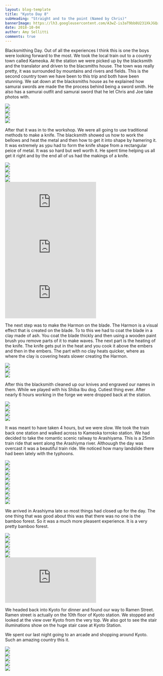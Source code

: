 ```yaml
---
layout: blog-template
title: "Kyoto Day 8"
subHeading: "Straight and to the point (Named by Chris)"
bannerImage: https://lh3.googleusercontent.com/A3wZ-is3aT9bb8U231XkJGQaJ3CXQFEcf6RxwWPNm4QEYAjROYhyQJtAvT5s9lG6YzOKpvcTkz4xRfNzA_8BD3Ql_lbrkHXXH4MAqoBJqUsTADOjaZg9cEu9wsr1IwKjmutGte2osy0=w2400
date: 2018-10-04
author: Amy Sellitti
comments: true
---
```


Blacksmithing Day. Out of all the experiences I think this is one the boys were looking forward to the most. We took the local train out to a country town called Kameoka. At the station we were picked up by the blacksmith and the translator and driven to the blacsmiths house. The town was really pretty, it was surrounded by mountains and rivers and fields. This is the second country town we have been to this trip and both have been stunning. We sat down at the blacksmiths house as he explained how samurai swords are made the the process behind being a sword smith. He also has a samurai outfit and samurai sword that he let Chris and Joe take photos with.

<div class="center-image"><img src="https://lh3.googleusercontent.com/k5auhvWvcI5e2D_ia6-_1KXooMot_rj893weATvSuEIc07RDKRkXlJff88nvs6WVo2NYUjYkOlN8hQAjdAo-K7vWlXIMwwO5HLQASwEDro9CeAfftvb2OlectLG-4ro2TSJijETcR4E=w2400" /></div>
<div class="center-image"><img src="https://lh3.googleusercontent.com/re_cVQ05xJmPLggYac7qnlgOCnwVD91DLPRcs3IL2NQPuT5j7kDvr_xmN1e1GKtffyI157pl6zp8o78SHwPJGCENoSmfLsQQ8u7HTg3SQ1CMtaYWIyx4qIbyreBnvs3gftTHF8wPDig=w2400" /></div>
<div class="center-image"><img src="https://lh3.googleusercontent.com/FCXo6EHOoRcQWzhGB7aBi0Eb9jN9h_Fc5mOSpWcXxmayM98nZo1zIkUeTR30OTl8DbHjwQ9vEWcS_MZZLrVwe3Jfq3VqSfZaCJ0zpPtGXHm_TidQh-4XwsXAiOaJUnc0KykXePMndjU=w2400" /></div>
<div class="center-image"><img src="https://lh3.googleusercontent.com/Nu3Uo6i_yHo8Z7mixxHAu-OfUGiwEwftEWt2t4b0vZAeFXZ-KflEswZ85bM_lhIbD7prFqNye5rxU7wr5OGEs_NLBzNojFPVWQbqu8NHPp21D9NFYuBrgpPF34ikizodyn14qyyQfWs=w2400" /></div>

After that it was in to the workshop. We were all going to use traditional methods to make a knife. The blacksmith showed us how to work the bellows and heat the metal and then how to get it into shape by hamering it. It was extremely as ypu had to form the knife shape from  a rectangular peice of metal. It was so hard but well worth it. He spent time helping us all get it right and by the end all of us had the makings of a knife.

<div class="center-image"><img src="https://lh3.googleusercontent.com/FXU7cynWO7HzOsdR1DyINXavLUTapL3pNP3Ek1dlH2vQbbd7Aqolb0ex8Bx1cMSMfDlZgYb7VeC8bM-FuesM6gN0SQBkVPSqQvX_iuWMLgwrvafGqbZIvbOmoVWw3S0qtCYJp_xui4A=w2400" /></div>
<div class="center-image"><img src="https://lh3.googleusercontent.com/z-wiiCAZBRYAhqxsdVuTcWNQTk07_9PAvPAbmDjmEPaNePLVTRFEpbN2IbPPJRumHh-lFywJGRL11joGYN0IalyoewPD7hNektKBf4rKIW8NAdVe0hg75cTuoiXbKREFLPKMdUYRR80=w2400" /></div>
<div class="center-image"><img src="https://lh3.googleusercontent.com/hqLv9RLKWBUiuEbtdcF_Zv7NlBk3KAlDKs3-QDG6FkszePEjvwv0WEKwI2R0d2QGw9ZmFgm_83O0nTzZTPGc_Ml-Zvcgj6VjKJSOKVuV2dqQq3FU0qbMWp6Wl4uerNRlPvMwaNk-OO0=w2400" /></div>
<div class="center-image"><img src="https://lh3.googleusercontent.com/Xaytmv2GemjpWEf3FNb6dUZo5NyD5iEpCPl4LJOKZZ7TNHs5LvkJRpI3EwyI_6E7BW5LB8QZxc82iO28Z9KC-s20AFAleLaswuojf6L8ac82CCDXlRpdOVWwtLRJVYwnaCZJS9_zVH8=w2400" /></div>
<div class="center-video"><iframe src="https://www.youtube.com/embed/6qREKKIKpiI" frameborder="0" allow="autoplay; encrypted-media" allowfullscreen></iframe></div>
<div class="center-video"><iframe src="https://www.youtube.com/embed/kqYQ7AsirZU" frameborder="0" allow="autoplay; encrypted-media" allowfullscreen></iframe></div>
<div class="center-video"><iframe src="https://www.youtube.com/embed/3KcpZXgI_9I" frameborder="0" allow="autoplay; encrypted-media" allowfullscreen></iframe></div>

The next step was to make the Harmon on the blade. The Harmon is a visual effect that is created on the blade. To to this we had to coat the blade in a clay made of ash. You coat the blade thickly and then using a wooden paint brush you remove parts of it to make waves. The next part is the heating of the knife. The knife gets put in the heat and you cook it above the embers and then in the embers. The part with no clay heats quicker, where as where the clay is covering heats slower creating the Harmon.

<div class="center-image"><img src="https://lh3.googleusercontent.com/1t2rYYiydFfX3ZRaavHrhYucrxCCRw8RgkzhCIeZbkM2RhN1X_4Vuw2yYNtf6g1-QwDZZE-yN6j5m10vNrTGXFDT3HLhFnD8YgxzDDFRHgMIthN7vWdski0rmqDRRV9JK4mmG3Q_Buk=w2400" /></div>
<div class="center-image"><img src="https://lh3.googleusercontent.com/z9YXDEqvHqvdX23qw4z6NJNs5K3xKqITK3_fSXWWbxNBgqVIXD9el2wbHNHeuaV0mwh8VMaWWAAf7akPS_wma5YFDj7sywONYitUfx-mfOXIrmpJ1vPIWK7RW73ortnZNi-7b0ep6TQ=w2400" /></div>
<div class="center-image"><img src="https://lh3.googleusercontent.com/P3z0zdfycVnH7C3nmJuEOphQlpKoJf-M8-hh5UNyUYLb2RfFfRijqIuyoQspPo75M6TvmGWHKI3_TVgi3cowdj3kypsNxxysT2Yy89nHQzSd5BsWdyxmj21v12zzvGjhL2Vcg6qKCFk=w2400" /></div>


After this the blacksmith cleaned up our knives and engraved our names in them. While we played with his Shiba Ibu dog. Cutiest thing ever. After nearly 6 hours working in the forge we were dropped back at the station. 

<div class="center-image"><img src="https://lh3.googleusercontent.com/hUQTXDCl-o0-B6PVEFZ3iliwLgdPpXOyf83d4Lj7oJFts2L_LiwfkXIm9iMst9z9Ut-uBMUHbjj_zsBFPO8foZgDhy9iwKzV5tCZLw6FPUh0K7llowBWLqcZp03b1-BRSBi7zTE2MKE=w2400" /></div>
<div class="center-image"><img src="https://lh3.googleusercontent.com/Xvg-iLpRCH3xja6Hoo8m2BXYkEwmMbKaUNgLaQGXADoRTg3n4wX5fc-Crw9ZXcywoxPUOEhUEC3XoOmpeL51nNU18ZhEh6L-KfpHoV7KHjfaiHVj-V1t0dv1iRw-tFCsuFg3VNu686k=w2400" /></div>
<div class="center-image"><img src="https://lh3.googleusercontent.com/8uuuZBUSXB1Kl1yJ3C9f2cYvvDMnU69LcqGRWBl8yEgljj_SWw2FgZs_bsbRNkG0c4EngHqtwpFeBNdbLp4Oqzew4M16FSJc5L4R2eFjKD8thubJ7SK9pD_WpEu6qMErA2aHK05VZn8=w2400" /></div>
<div class="center-image"><img src="https://lh3.googleusercontent.com/ZnTLrOBz5txVeD_iJESNuD4wj_mvRiQ3kWHLgmsreFWsdHxkbVdhjDOWsCZGpcwEEM3qekB491czSrsHpMxHsXjMCMy79VgJ8mRrK77OuuscoFqGr96sK2TiOpzi4rAFl5jSoNK7Xk4=w2400" /></div>

It was meant to have taken 4 hours, but we were slow. We took the train back one station and walked across to Kameoka torroko station. We had decided to take the romantic scenic railway to Arashiyama. This is a 25min train ride that went along the Arashiyma river. Althouugh the day was overcast it was a beautiful train ride. We noticed how many landslide there had been lately with the typhoons. 

<div class="center-image"><img src="https://lh3.googleusercontent.com/sN_R1AdD6X_JemXFcwb4H3xvVgTPso9QdsXLhzck-InsUrCUmuJ-paXtFLXlXA9N9Ptu9vP_dPpSG3sYq6kF_VuAhJeZN2HIuaMYHeNKbbd_7O82Br80c2eXisVo9IvVHn_a3xAtZlU=w2400" /></div>
<div class="center-image"><img src="https://lh3.googleusercontent.com/6QplJw6pBTL0YdvVz3eUXexSJq66C4hpbuNZb0J_WLMKxqgTZqYZ6Q1jQccVqhWvbzuTg6syWBpQ1BPpgXuZ6e0FvVrGkZMshAmNgtBs0Qj1qWfP53MQAMMMfeMolSwvJq1U1zwxqtM=w2400" /></div>
<div class="center-image"><img src="https://lh3.googleusercontent.com/rc32gV8aoX8qgVhVGJ5G34lEB2M6AOHMXlJN67xxcSU2MKqDD9jG4JNm5127DlLpZLGQ8Iwn2DHa4tbE57dKTPjgeRE5h_T0oiUDLZ_Dlj__x7TnPbUI14AHRjvYgvcAD41xrP7BW5A=w2400" /></div>
<div class="center-image"><img src="https://lh3.googleusercontent.com/jVq_xgjIj0PfkFB1tIDfPYJ-fuDcj8qwf_GKTwYmGlGOBqGUzBGKxlZf0gaKtmbWaoMMZNiJVk8EiuTzqi5qN3P8hO6UhbEKWHRWQZCAK2QsCSP2Z_4tiqa-kAeFDIRpcH3BuyL04ps=w2400" /></div>
<div class="center-image"><img src="https://lh3.googleusercontent.com/XoswLIpd9OMfIewIXqYiVeRWoVSNhIM5_mL0b2jogFaYwkW1JHX7JEIXthXPH617uGO_uPlrWQALpBRLZOA1vt7IKsGAcp52yTnpUmtSbxHmcq9V-iGGc1ukJdkv1OUScqgJhZFGakU=w2400" /></div>
<div class="center-image"><img src="https://lh3.googleusercontent.com/-M9I7Kj67Wle0SIMYRzlhggDj6xGKTBpmN-39Oh927WW_VphZRysmRZeKcRLmTcaXtzo4UeN2u3JXkWb_TPmNea_m_HLuHoi2xCJVlJqXSDGe49TfCdlf9ilh9Oa9C9Gtci-LdWFJHA=w2400" /></div>
<div class="center-image"><img src="https://lh3.googleusercontent.com/xLaEy7imtO1D0O-dcyK82cdyj1ZD9oKuajfAx6o5FkFHWXDTNqakmrrSTThpdjQyhXhIADP07h1IjdQu20jbg4ahu3rBDdgOuDCFBIjZB9DJUkuOvP0s611XJMN-noIqAlUNzLcvklU=w2400" /></div>
<div class="center-image"><img src="https://lh3.googleusercontent.com/sH8qmJEe8bUFRWE5K-y2FK7M9AQJwez9Q3qZiVPc8_x7NCd1UUCOktN-2NojOJGk2dgBRMyzJqvAp0ZLkDzPvoUn7jQD3OTaOAn_WC9DK__n4ysYEKhGz3xKfVzxlLqzQZgJKmEsSZU=w2400" /></div>
<div class="center-image"><img src="https://lh3.googleusercontent.com/qgEn6ICz-_65-IjFhxYbrSEAScQSbxL__SjHr3hEs2qy1Ek7FeBfp3gfYkvClEbpi8oMPw3bDXO3KD07JggbsMg11ws1K4UVORpaxOs-Wa4LkC69143eju3MU2UJ6m_xDmszrb4JJXw=w2400" /></div>

We arrived in Arashiyma late so most things had closed up for the day. The one thing that was good about this was that there was no one is the bamboo forest. So it was a much more pleasent experience. It is a very pretty bamboo forest.

<div class="center-image"><img src="https://lh3.googleusercontent.com/j1Lkvz0o-g_soEvMNY2MUKlhxMqgQ1aC1rIjPfeNOCtNram6hxaJF8hr9i6QbJS55a9whgymmAcV0K7QH_m3GqDDwViRRRKpm05hBgkxTX6QeR6s2Zggeb3YJBcnA1H0ysQuQqiUzjY=w2400" /></div>
<div class="center-image"><img src="https://lh3.googleusercontent.com/5i2pKvcb12R_5KJ6aja-4ojKa2PD9_wi22WM8ZHl0q9LgaGLSFTffvnd6SMM3krBWS4rEWZ59MdihaF7ZMSlTwisa_3l_YOJVqVt36IWJAP_fAljr_F9kcuxPI6LItWH04oNYSMKwEQ=w2400" /></div>
<div class="center-image"><img src="https://lh3.googleusercontent.com/A3wZ-is3aT9bb8U231XkJGQaJ3CXQFEcf6RxwWPNm4QEYAjROYhyQJtAvT5s9lG6YzOKpvcTkz4xRfNzA_8BD3Ql_lbrkHXXH4MAqoBJqUsTADOjaZg9cEu9wsr1IwKjmutGte2osy0=w2400" /></div>
<div class="center-image"><img src="https://lh3.googleusercontent.com/iFeIrBG7TKFNONSoU_HQFlth07ss_YpbP4kXFf27W9XYJMZ4OjdJhGpg7e82ibSqhUCMB5YzMZId8o_2TxV9kVSfhIrm2SBfAeQzsC_tdzsLOh2D_1k1iRTA9SFc2BPDuGUS736sv9U=w2400" /></div>
<div class="center-image"><img src="https://lh3.googleusercontent.com/jYDLl7biyB0H6KFMqoFy36urqLio2IqpKHFzcFk3sh9mZR7LEyBA18NDeXv15kOJrgx_1WMxZPYyNTMg2aY0vTAqM8_Bkju6h70vXKmYtJSMdIVvWd_jVjvSZNP5Xaq5KQd0OJMtN7I=w2400" /></div>
<div class="center-video"><iframe src="https://www.youtube.com/embed/iu2EN4e3u94" frameborder="0" allow="autoplay; encrypted-media" allowfullscreen></iframe></div>

We headed back into Kyoto for dinner and found our way to Ramen Street. Ramen street is actually on the 10th floor of Kyoto station. We stopped and looked at the view over Kyoto from the very top. We also got to see the stair illuminations show on the huge stair case at Kyoto Station. 

We spent our last night going to an arcade and shopping around Kyoto. Such an amazing country this it. 

<div class="center-image"><img src="https://lh3.googleusercontent.com/Dvvm9d5N4cy5pjr2zIuM3fEtf1-kZKO0IWFqpbYwDUcLj3sTAY_6p0zq8hf7PgrA03DWTl7RTNX01ErD8pG38j4jZGDew6j3F4uZw_gFWnJ2fN91CU5dXSgX1CgGdpF3sBdcu8_DO08=w2400" /></div>
<div class="center-image"><img src="https://lh3.googleusercontent.com/1W2Er5fRnCYg0QHWRaXv8n1B2c2Q1bXwKnB9NkYIqayDQAnITMW6XFf6wbwSsll-TaouliNOgKVJDqxl0FhQS8wAomsi-4pRZ5gojXg4K4rueB6vKBIciOMcXNE88b9NynmmcrPGQD8=w2400" /></div>
<div class="center-image"><img src="https://lh3.googleusercontent.com/9KokcZ534kGhccfKPD-MPpdpjOyLED6nnvqillX948OD39IKvSyPI8qjrW_KM6XKOwriauOX-9y_oey55ONAD4H_62AdbE2yo9I1oDQlkUY_owZ-wDD9NUYpbOYqStiI1HPyUWX2W0s=w2400" /></div>
<div class="center-image"><img src="https://lh3.googleusercontent.com/1XSQGxQu90akk3DPcXjgftAMYWYmXi7GOWC55WQiDIhruN5Al9mVburtskLIRSCuXUedHmGFdy4YtQr8j_S3n3aZM5HvdhT_UrmYP5fFd0bI1yw81pdQMT7z_-H87ftmJ9JnJSeQPGk=w2400" /></div>
<div class="center-image"><img src="https://lh3.googleusercontent.com/uZg6E0DewunVRg8Mot42D1SBGLMoVScrBXrVvaW7FjaU8lHGQpmG02-29oAlaINYlaYa4a2lr0DF4jXozzPWF0R6NLfrNLQF7Fa7YFp1gWA7viyiP5i3Z76KFkNK52edqqxZ1WHMyHY=w2400" /></div>